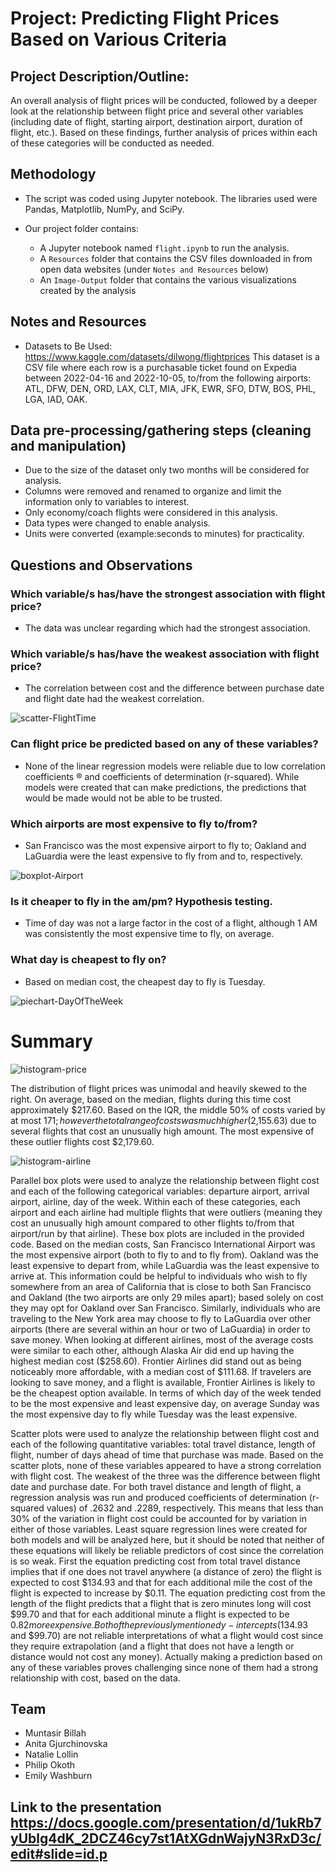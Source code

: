 # Project: Predicting Flight Prices Based on Various Criteria

## Project Description/Outline: 

An overall analysis of flight prices will be conducted, followed by a deeper look at the relationship between flight price and several other variables (including date of flight, starting airport, destination airport, duration of flight, etc.).  Based on these findings, further analysis of prices within each of these categories will be conducted as needed. 

## Methodology

* The script was coded using Jupyter notebook. The libraries used were Pandas, Matplotlib, NumPy, and SciPy.

* Our project folder contains:
    * A Jupyter notebook named `flight.ipynb` to run the analysis.
    * A `Resources` folder that contains the CSV files downloaded in from open data websites (under `Notes and Resources` below)
    * An `Image-Output` folder that contains the various visualizations created by the analysis

## Notes and Resources

* Datasets to Be Used: https://www.kaggle.com/datasets/dilwong/flightprices 
This dataset is a CSV file where each row is a purchasable ticket found on Expedia between 2022-04-16 and 2022-10-05, to/from the following airports: ATL, DFW, DEN, ORD, LAX, CLT, MIA, JFK, EWR, SFO, DTW, BOS, PHL, LGA, IAD, OAK.


## Data pre-processing/gathering steps (cleaning and manipulation)

* Due to the size of the dataset only two months will be considered for analysis. 
* Columns were removed and renamed to organize and limit the information only to variables to interest.
* Only economy/coach flights were considered in this analysis.
* Data types were changed to enable analysis.
* Units were converted (example:seconds to minutes) for practicality.


## Questions and Observations
 
### Which variable/s has/have the strongest association with flight price?

- The data was unclear regarding which had the strongest association.

### Which variable/s has/have the weakest association with flight price?

- The correlation between cost and the difference between purchase date and flight date had the weakest correlation. 

![scatter-FlightTime](Image-Output/FareByFlightTime.png)

### Can flight price be predicted based on any of these variables?

- None of the linear regression models were reliable due to low correlation coefficients ® and coefficients of determination (r-squared).  While models were created that can make predictions, the predictions that would be made would not be able to be trusted.

### Which airports are most expensive to fly to/from?

- San Francisco was the most expensive airport to fly to; Oakland and LaGuardia were the least expensive to fly from and to, respectively.

![boxplot-Airport](Image-Output/BoxplotGroupedByDepartureAirport.png)

### Is it cheaper to fly in the am/pm? Hypothesis testing.

- Time of day was not a large factor in the cost of a flight, although 1 AM was consistently the most expensive time to fly, on average.

### What day is cheapest to fly on?

- Based on median cost, the cheapest day to fly is Tuesday.

![piechart-DayOfTheWeek](Image-Output/CheapestDayToFly.png)


# Summary 

![histogram-price](Image-Output/HistogramPrice.png)

The distribution of flight prices was unimodal and heavily skewed to the right.  On average, based on the median, flights during this time cost approximately $217.60.  Based on the IQR, the middle 50% of costs varied by at most $171; however the total range of costs was much higher ($2,155.63) due to several flights that cost an unusually high amount.  The most expensive of these outlier flights cost $2,179.60.

![histogram-airline](Image-Output/FarePriceByAirline.png)

Parallel box plots were used to analyze the relationship between flight cost and each of the following categorical variables: departure airport, arrival airport, airline, day of the week.  Within each of these categories, each airport and each airline had multiple flights that were outliers (meaning they cost an unusually high amount compared to other flights to/from that airport/run by that airline).  These box plots are included in the provided code.  Based on the median costs, San Francisco International Airport was the most expensive airport (both to fly to and to fly from).  Oakland was the least expensive to depart from, while LaGuardia was the least expensive to arrive at.  This information could be helpful to individuals who wish to fly somewhere from an area of California that is close to both San Francisco and Oakland (the two airports are only 29 miles apart); based solely on cost they may opt for Oakland over San Francisco.  Similarly, individuals who are traveling to the New York area may choose to fly to LaGuardia over other airports (there are several within an hour or two of LaGuardia) in order to save money.  When looking at different airlines, most of the average costs were similar to each other, although Alaska Air did end up having the highest median cost ($258.60).  Frontier Airlines did stand out as being noticeably more affordable, with a median cost of $111.68.  If travelers are looking to save money, and a flight is available, Frontier Airlines is likely to be the cheapest option available.  In terms of which day of the week tended to be the most expensive and least expensive day, on average Sunday was the most expensive day to fly while Tuesday was the least expensive.

Scatter plots were used to analyze the relationship between flight cost and each of the following quantitative variables: total travel distance, length of flight, number of days ahead of time that purchase was made.  Based on the scatter plots, none of these variables appeared to have a strong correlation with flight cost.  The weakest of the three was the difference between flight date and purchase date.  For both travel distance and length of flight, a regression analysis was run and produced coefficients of determination (r-squared values) of .2632 and .2289, respectively.  This means that less than 30% of the variation in flight cost could be accounted for by variation in either of those variables.  Least square regression lines were created for both models and will be analyzed here, but it should be noted that neither of these equations will likely be reliable predictors of cost since the correlation is so weak.  First the equation predicting cost from total travel distance implies that if one does not travel anywhere (a distance of zero) the flight is expected to cost $134.93 and that for each additional mile the cost of the flight is expected to increase by $0.11.  The equation predicting cost from the length of the flight predicts that a flight that is zero minutes long will cost $99.70 and that for each additional minute a flight is expected to be $0.82 more expensive.  Both of the previously mentioned y-intercepts ($134.93 and $99.70) are not reliable interpretations of what a flight would cost since they require extrapolation (and a flight that does not have a length or distance would not cost any money).  Actually making a prediction based on any of these variables proves challenging since none of them had a strong relationship with cost, based on the data.





## Team

- Muntasir Billah
- Anita Gjurchinovska
- Natalie Lollin
- Philip Okoth
- Emily Washburn

## Link to the presentation https://docs.google.com/presentation/d/1ukRb7yUblg4dK_2DCZ46cy7st1AtXGdnWajyN3RxD3c/edit#slide=id.p

